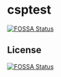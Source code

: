 # csptest
[![FOSSA Status](https://app.fossa.com/api/projects/git%2Bgithub.com%2Fsagar3392%2Fcsptest.svg?type=shield)](https://app.fossa.com/projects/git%2Bgithub.com%2Fsagar3392%2Fcsptest?ref=badge_shield)



## License
[![FOSSA Status](https://app.fossa.com/api/projects/git%2Bgithub.com%2Fsagar3392%2Fcsptest.svg?type=large)](https://app.fossa.com/projects/git%2Bgithub.com%2Fsagar3392%2Fcsptest?ref=badge_large)